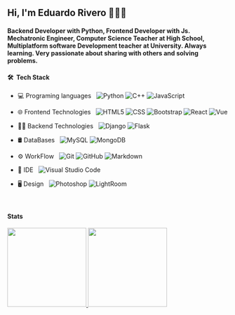 ## Hi, I'm Eduardo Rivero 👋👩‍💻

#### Backend Developer with Python, Frontend Developer with Js. Mechatronic Engineer, Computer Science Teacher at High School, Multiplatform software Development teacher at University. Always learning. Very passionate about sharing with others and solving problems. 

<h4> 🛠 &nbsp;Tech Stack</h4>

- 💻 Programing languages &nbsp;
  ![Python](https://img.shields.io/badge/-Python-333333?style=flat&logo=python&color=151515&labelColor=2d2d2d)
  ![C++](https://img.shields.io/badge/-C++-333333?style=flat&logo=C%2B%2B&logoColor=00599C&color=151515&labelColor=2d2d2d)
  ![JavaScript](https://img.shields.io/badge/-JavaScript-333333?style=flat&logo=javascript&color=151515&labelColor=2d2d2d)

- 🌐 Frontend Technologies &nbsp;
  ![HTML5](https://img.shields.io/badge/-HTML5-333333?style=flat&logo=HTML5&color=151515&labelColor=2d2d2d)
  ![CSS](https://img.shields.io/badge/-CSS-333333?style=flat&logo=CSS3&logoColor=1572B6&color=151515&labelColor=2d2d2d)
  ![Bootstrap](https://img.shields.io/badge/-Bootstrap-333333?style=flat&logo=bootstrap&logoColor=563D7C&color=151515&labelColor=2d2d2d)
  ![React](https://img.shields.io/badge/-React-333333?style=flat&logo=react&color=151515&labelColor=2d2d2d)
  ![Vue](https://shields.io/badge/-VueJs-333333?style=flat&logo=Javascript&color=151515&labelColor=2d2d2d)
 
 - 👩‍💻 Backend Technologies &nbsp;
    ![Django](https://shields.io/badge/-Django-333333?style=flat&logo=Django&logoColor=00a56b&color=151515&labelColor=2d2d2d)
    ![Flask](https://shields.io/badge/-Flask-333333?style=flat&logo=Flask&color=151515&labelColor=2d2d2d)
  
- 🛢 DataBases &nbsp;
  ![MySQL](https://img.shields.io/badge/-MySQL-333333?style=flat&logo=mysql&color=151515&labelColor=2d2d2d)
  ![MongoDB](https://img.shields.io/badge/-MongoDB-333333?style=flat&logo=mongodb&color=151515&labelColor=2d2d2d)

- ⚙️ WorkFlow &nbsp;
  ![Git](https://img.shields.io/badge/-Git-333333?style=flat&logo=git&color=151515&labelColor=2d2d2d)
  ![GitHub](https://img.shields.io/badge/-GitHub-333333?style=flat&logo=github&color=151515&labelColor=2d2d2d)
  ![Markdown](https://img.shields.io/badge/-Markdown-333333?style=flat&logo=markdown&color=151515&labelColor=2d2d2d)
- 🔧 IDE &nbsp;
  ![Visual Studio Code](https://img.shields.io/badge/-Visual%20Studio%20Code-333333?style=flat&logo=visual-studio-code&logoColor=007ACC&color=151515&labelColor=2d2d2d)
- 🖥 Design &nbsp;
  ![Photoshop](https://img.shields.io/badge/-Photoshop-333333?style=flat&logo=adobe-photoshop&color=151515&labelColor=2d2d2d)
  ![LightRoom](https://img.shields.io/badge/-LightRoom-333333?style=flat&logo=adobe-Lightroom&color=151515&labelColor=2d2d2d)

<br/>

<h4>Stats</h4>
<p><a href="https://github.com/AVS1508">
  <img height="180em" src="https://github-readme-stats.vercel.app/api?username=LaloRivero&show_icons=true&theme=dark" />
  <img height="180em" src="https://github-readme-stats-eight-theta.vercel.app/api/top-langs/?username=LaloRivero&theme=dark&layout=compact" />
</a>
</p>

